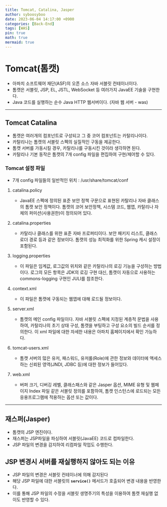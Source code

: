 ```yaml
---
title: Tomcat, Catalina, Jasper
author: syboosyboo
date: 2023-06-04 14:17:00 +0900
categories: [Back-End]
tags: [WAS]
pin: true
math: true
mermaid: true
---
```


# Tomcat(톰캣)
- 아파치 소프트웨어 재단(ASF)의 오픈 소스 자바 서블릿 컨테이너이다.
- 톰캣은 서블릿, JSP, EL, JSTL, WebSocket 등 여러가지 JavaEE 기술을 구현한다.
- Java 코드를 실행하는 순수 Java HTTP 웹서버이다. (자바 웹 서버 - was)

---

## Tomcat Catalina

- 톰캣은 여러개의 컴포넌트로 구성되고 그 중 코어 컴포넌트는 카탈리나이다.
- 카탈리나는 톰캣의 서블릿 스펙의 실질적인 구동을 제공한다.
- 톰캣 서버를 가동시킬 경우, 카탈리나를 구동시킨 것이라 생각하면 된다.
- 카탈리나 기본 동작은 톰캣의 7개 config 파일을 편집하여 구현/제어할 수 있다.

### Tomcat 설정 파일
- 7개 config 파일들의 일반적인 위치 : /usr/share/tomcat/conf

1. catalina.policy
   - JavaEE 스펙에 정의된 표준 보안 정책 구문으로 표현된 카탈리나 자바 클래스의 톰캣 보안 정책이다. 톰캣의 코어 보안정책, 시스템 코드, 웹앱, 카탈리나 자체의 퍼미션(사용권한)이 정의되어 있다.

2. catalina.properties
   - 카탈리나 클래스를 위한 표준 자바 프로퍼티이다. 보안 패키지 리스트, 클래스 로더 경로 등과 같은 정보이다. 톰캣의 성능 최적화를 위한 Spring 캐시 설정이 포함된다.

3. logging.properties
   - 이 파일은 임계값, 로그값의 위치와 같은 카탈리나의 로깅 기능을 구성하는 방법이다. 로그의 모든 항목은 JDK의 로깅 구현 대신, 톰캣이 자동으로 사용하는 commons-logging 구현인 JULI를 참조한다.

4. context.xml
   - 이 파일은 톰캣에 구동되는 웹앱에 대해 로드될 정보이다.

5. server.xml
   - 톰캣의 메인 config 파일이다. 자바 서블릿 스펙에 지정된 계층적 문법을 사용하여, 카탈리나의 초기 상태 구성, 톰캣을 부팅하고 구성 요소의 빌드 순서를 정의한다. 이 xml 파일에 대한 자세한 내용은 아파치 홈페이지에서 확인 가능하다.

6. tomcat-users.xml
   - 톰캣 서버의 많은 유저, 패스워드, 유저롤(Role)에 관한 정보와 데이터에 액세스하는 신뢰된 영역(JNDI, JDBC 등)에 대한 정보가 들어있다.

7. web.xml
   - 버퍼 크기, 디버깅 레벨, 클래스패스와 같은 Jasper 옵션, MIME 유형 및 웹페이지 Index 파일 같은 서블릿 정의를 포함하여, 톰캣 인스턴스에 로드되는 모든 응용프로그램에 적용하는 옵션 또는 값이다. 

---

## 재스퍼(Jasper)

- 톰캣의 JSP 엔진이다.
- 재스퍼는 JSP파일을 파싱하여 서블릿(JavaEE) 코드로 컴파일한다.
- JSP 파일의 변경을 감지하여 리컴파일 작업도 수행한다.

## JSP 변경시 서버를 재실행하지 않아도 되는 이유

- JSP 파일의 변경은 서블릿 컨테이너에 의해 감지된다
- 해당 JSP 파일에 대한 서블릿의 **`service()`** 메서드가 호출되어 변경 내용을 반영한다.
- 이를 통해 JSP 파일의 수정을 서블릿 생명주기의 특성을 이용하여 톰캣 재실행 없이도 반영할 수 있다.
